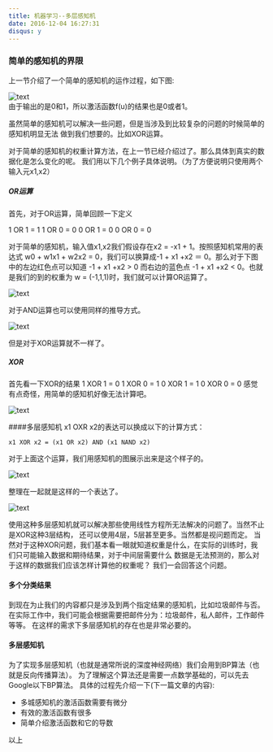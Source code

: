 ```yaml
---
title: 机器学习--多层感知机
date: 2016-12-04 16:27:31
disqus: y
---
```


### 简单的感知机的界限
上一节介绍了一个简单的感知机的运作过程，如下图:  

![text](https://dinghing.github.io/images/deeplearning02/01.png)  
由于输出的是0和1，所以激活函数f(u)的结果也是0或者1。

虽然简单的感知机可以解决一些问题，但是当涉及到比较复杂的问题的时候简单的感知机明显无法
做到我们想要的。比如XOR运算。

对于简单的感知机的权重计算方法，在上一节已经介绍过了。那么具体到真实的数据化是怎么变化的呢。
我们用以下几个例子具体说明。（为了方便说明只使用两个输入元x1,x2）

##### OR运算
首先，对于OR运算，简单回顾一下定义

1 OR 1 = 1
1 OR 0 = 0
0 OR 1 = 0
0 OR 0 = 0

对于简单的感知机，输入值x1,x2我们假设存在x2 = -x1 + 1。按照感知机常用的表达式
w0 + w1x1 + w2x2 = 0，我们可以换算成-1 + x1 +x2 ＝ 0。那么对于下图中的左边红色点可以知道
-1 + x1 +x2 > 0 而右边的蓝色点 -1 + x1 +x2 < 0。也就是我们的到的权重为
w = (-1,1,1)时，我们就可以计算OR运算了。  

![text](https://dinghing.github.io/images/deeplearning02/02.png)

对于AND运算也可以使用同样的推导方式。  

![text](https://dinghing.github.io/images/deeplearning02/03.png)

但是对于XOR运算就不一样了。

##### XOR
首先看一下XOR的结果
1 XOR 1 = 0
1 XOR 0 = 1
0 XOR 1 = 1
0 XOR 0 = 0
感觉有点奇怪，用简单的感知机好像无法计算吧。  

![text](https://dinghing.github.io/images/deeplearning02/04.png)

####多层感知机
x1 OXR x2的表达可以换成以下的计算方式：

    x1 XOR x2 = (x1 OR x2) AND (x1 NAND x2)

对于上面这个运算，我们用感知机的图展示出来是这个样子的。  

![text](https://dinghing.github.io/images/deeplearning02/05.png)  

整理在一起就是这样的一个表达了。  

![text](https://dinghing.github.io/images/deeplearning02/06.png)  

使用这种多层感知机就可以解决那些使用线性方程所无法解决的问题了。当然不止是XOR这种3层结构，
还可以使用4层，5层甚至更多。当然都是视问题而定。
当然对于这种XOR问题，我们基本看一眼就知道权重是什么，在实际的训练时，我们只可能输入数据和期待结果，对于中间层需要什么
数据是无法预测的，那么对于这样的数据我们应该怎样计算他的权重呢？
我们一会回答这个问题。

#### 多个分类结果

到现在为止我们的内容都只是涉及到两个指定结果的感知机，比如垃圾邮件与否。
在实际工作中，我们可能会根据需要把邮件分为：垃圾邮件，私人邮件，工作邮件等等。
在这样的需求下多层感知机的存在也是非常必要的。

#### 多层感知机
为了实现多层感知机（也就是通常所说的深度神经网络）我们会用到BP算法（也就是反向传播算法）。
为了理解这个算法还是需要一点数学基础的，可以先去Google以下BP算法。
具体的过程先介绍一下(下一篇文章的内容):
* 多城感知机的激活函数需要有微分
* 有效的激活函数有很多
* 简单介绍激活函数和它的导数

以上
